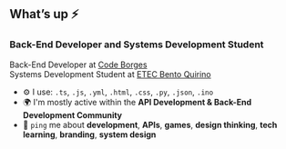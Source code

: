 ## What’s up ⚡

### Back-End Developer and Systems Development Student

Back-End Developer at [Code Borges](https://github.com/CODE-BORGES)<br>
Systems Development Student at [ETEC Bento Quirino](https://etecbentoquirino.com.br/new/)<br>

- ⚙️ I use: `.ts`, `.js`, `.yml`, `.html`, `.css`, `.py`, `.json`, `.ino`
- 🌍 I'm mostly active within the **API Development & Back-End Development Community**
- 💬 `ping` me about **development**, **APIs**, **games**, **design thinking**, **tech learning**, **branding**, **system design**


